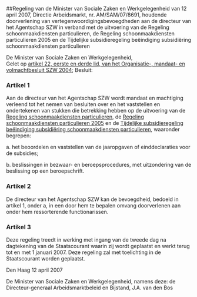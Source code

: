 <meta http-equiv='Content-Type' content='text/html; charset=utf-8' />

##Regeling van de Minister van Sociale Zaken en Werkgelegenheid van 12 april 2007, Directie Arbeidsmarkt, nr. AM/SAM/07/8691, houdende doorverlening van vertegenwoordigingsbevoegdheden aan de directeur van het Agentschap SZW in verband met de uitvoering van de Regeling schoonmaakdiensten particulieren, de Regeling schoonmaakdiensten particulieren 2005 en de Tijdelijke subsidieregeling beëindiging subsidiëring schoonmaakdiensten particulieren

De Minister van Sociale Zaken en Werkgelegenheid,  
Gelet op [artikel 22, eerste en derde lid, van het Organisatie-, mandaat- en volmachtbesluit SZW 2004](../../../../../../../../ministeriele-regeling/organisatie-/mandaat-/en/volmachtbesluit/szw/2004/BWBR0016199/README.md);
Besluit:    

### Artikel  1  

Aan de directeur van het Agentschap SZW wordt mandaat en machtiging verleend tot het nemen van besluiten over en het vaststellen en ondertekenen van stukken die betrekking hebben op de uitvoering van de [Regeling schoonmaakdiensten particulieren](../../../../../../../../ministeriele-regeling/regeling/schoonmaakdiensten/particulieren/BWBR0009136/README.md), de [Regeling schoonmaakdiensten particulieren 2005](../../../../../../../../ministeriele-regeling/regeling/schoonmaakdiensten/particulieren/2005/BWBR0018541/README.md) en de [Tijdelijke subsidieregeling beëindiging subsidiëring schoonmaakdiensten particulieren](../../../../../../../../ministeriele-regeling/tijdelijke/subsidieregeling/beëindiging/subsidiëring/schoonmaakdiensten/etc/BWBR0018726/README.md), waaronder begrepen: 

a. het beoordelen en vaststellen van de jaaropgaven of einddeclaraties voor de subsidies;  

b. beslissingen in bezwaar- en beroepsprocedures, met uitzondering van de beslissing op een beroepschrift.   

### Artikel  2  

De directeur van het Agentschap SZW kan de bevoegdheid, bedoeld in artikel 1, onder a, in een door hem te bepalen omvang doorverlenen aan onder hem ressorterende functionarissen. 

### Artikel  3  

Deze regeling treedt in werking met ingang van de tweede dag na dagtekening van de Staatscourant waarin zij wordt geplaatst en werkt terug tot en met 1 januari 2007. 
Deze regeling zal met toelichting in de Staatscourant worden geplaatst.   

Den Haag 
12 april 2007   

De 
Minister van Sociale Zaken en Werkgelegenheid, namens deze: de 
Directeur-generaal Arbeidsmarktbeleid en Bijstand, 
J.A. van den Bos     
